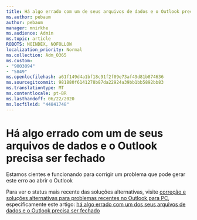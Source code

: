 ```yaml
---
title: Há algo errado com um de seus arquivos de dados e o Outlook precisa ser fechado
ms.author: pebaum
author: pebaum
manager: mnirkhe
ms.audience: Admin
ms.topic: article
ROBOTS: NOINDEX, NOFOLLOW
localization_priority: Normal
ms.collection: Adm_O365
ms.custom:
- "9003094"
- "5849"
ms.openlocfilehash: a61f149d4a1bf18c91f2f09e73af49d81b874636
ms.sourcegitcommit: 981880f6141278b87da22924a39bb1bb5892bb83
ms.translationtype: MT
ms.contentlocale: pt-BR
ms.lasthandoff: 06/22/2020
ms.locfileid: "44841748"
---
```

# <a name="something-is-wrong-with-one-of-your-data-files-and-outlook-needs-to-close"></a>Há algo errado com um de seus arquivos de dados e o Outlook precisa ser fechado

Estamos cientes e funcionando para corrigir um problema que pode gerar este erro ao abrir o Outlook

Para ver o status mais recente das soluções alternativas, visite [correção e soluções alternativas para problemas recentes no Outlook para PC](https://support.microsoft.com/office/ecf61305-f84f-4e13-bb73-95a214ac1230), especificamente este artigo: [há algo errado com um dos seus arquivos de dados e o Outlook precisa ser fechado](https://support.microsoft.com/office/a3b59934-2446-4f2a-bd25-58f88188b9b2)
